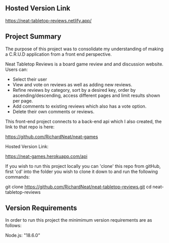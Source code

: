 ## Hosted Version Link

https://neat-tabletop-reviews.netlify.app/

## Project Summary

The purpose of this project was to consolidate my understanding of making a C.R.U.D application from a front end perspective.

Neat Tabletop Reviews is a board game review and and discussion website.
Users can:
- Select their user
- View and vote on reviews as well as adding new reviews. 
- Refine reviews by category, sort by a desired key, order by ascending/descending, access different pages and limit results shown per page.
- Add comments to existing reviews which also has a vote option.
- Delete their own comments or reviews.

This front-end project connects to a back-end api which I also created, the link to that repo is here:

https://github.com/RichardNeat/neat-games

Hosted Version Link:

https://neat-games.herokuapp.com/api

If you wish to run this project locally you can 'clone' this repo from gitHub, first 'cd' into the folder you wish to clone it down to and run the following commands:

git clone https://github.com/RichardNeat/neat-tabletop-reviews.git
cd neat-tabletop-reviews

## Version Requirements

In order to run this project the minimimum version requirements are as follows:

Node.js: "18.6.0"

